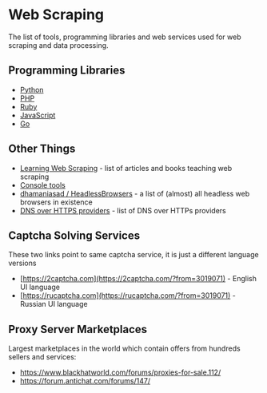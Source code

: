 #  Web Scraping

The list of tools, programming libraries and web services used for web scraping and data processing.


## Programming Libraries

* [Python](https://github.com/lorien/web-scraping/blob/master/python.md)
* [PHP](https://github.com/lorien/web-scraping/blob/master/php.md)
* [Ruby](https://github.com/lorien/web-scraping/blob/master/ruby.md)
* [JavaScript](https://github.com/lorien/web-scraping/blob/master/javascript.md)
* [Go](https://github.com/lorien/web-scraping/blob/master/golang.md)

## Other Things

* [Learning Web Scraping](https://github.com/lorien/learning-web-scraping) - list of articles and books teaching web scraping
* [Console tools](https://github.com/lorien/web-scraping/blob/master/console_tools.md)
* [dhamaniasad / HeadlessBrowsers](https://github.com/dhamaniasad/HeadlessBrowsers) - a list of (almost) all headless web browsers in existence
* [DNS over HTTPS providers](https://github.com/curl/curl/wiki/DNS-over-HTTPS) - list of DNS over HTTPs providers

## Captcha Solving Services

These two links point to same captcha service, it is just a different language versions

* [https://2captcha.com](https://2captcha.com/?from=3019071) - English UI language
* [https://rucaptcha.com](https://rucaptcha.com/?from=3019071) - Russian UI language

## Proxy Server Marketplaces

Largest marketplaces in the world which contain offers from hundreds sellers and services:

* https://www.blackhatworld.com/forums/proxies-for-sale.112/
* https://forum.antichat.com/forums/147/

